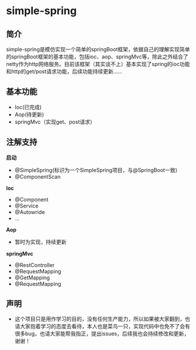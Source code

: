 # simple-spring
## 简介
simple-spring是模仿实现一个简单的springBoot框架，依据自己的理解实现简单的springBoot框架的基本功能，包括ioc、aop、springMvc等，除此之外结合了netty作为http网络服务。目前该框架（其实谈不上）基本实现了spring的ioc功能和http的get/post请求功能，后续功能持续更新…… 

## 基本功能
- Ioc(已完成)
- Aop(待更新)
- springMvc（实现get、post请求）

## 注解支持
**启动**
- @SimpleSpring(标识为一个SimpleSpring项目，与@SpringBoot一致)
- @ComponentScan 

**Ioc**
- @Component
- @Service
- @Autowride
- ... 

**Aop**
- 暂时为实现，持续更新 

**springMvc**
- @RestController
- @RequestMapping
- @GetMapping
- @RequestMapping 

## 声明
- 这个项目只是用作学习的目的，没有任何生产能力，所以如果被大家翻到，也请大家抱着学习的态度去看待，本人也是菜鸟一只，实现代码中也免不了会有很多bug，也请大家能帮我指正，提出issues，后续我也会持续修改和更新，谢谢！
